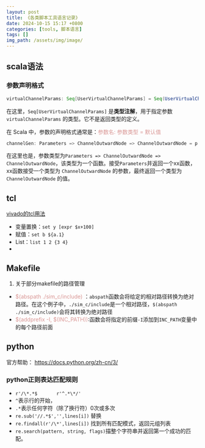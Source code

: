 ```yaml
---
layout: post
title: 《各类脚本工具语言记录》
date: 2024-10-15 15:17 +0800
categories: [tools, 脚本语言]
tags: []
img_path: /assets/img/image/
---
```


## scala语法

### 参数声明格式
```scala
virtualChannelParams: Seq[UserVirtualChannelParams] = Seq(UserVirtualChannelParams())
```

在这里，`Seq[UserVirtualChannelParams]` 是**类型注解**，用于指定参数 `virtualChannelParams` 的类型。它不是返回类型的定义。

在 Scala 中，参数的声明格式通常是：<font color="#d99694">参数名: 参数类型 = 默认值</font>

```scala
channelGen: Parameters => ChannelOutwardNode => ChannelOutwardNode = p => u => u
```

在这里也是，参数类型为`Parameters => ChannelOutwardNode => ChannelOutwardNode`，该类型为一个函数。接受`Parameters`并返回一个xx函数，xx函数接受一个类型为 `ChannelOutwardNode` 的参数，最终返回一个类型为 `ChannelOutwardNode` 的值。

### 

## tcl
[vivado的tcl用法](https://blog.csdn.net/FPGADesigner/article/details/75304641)
- 变量置换：`set y [expr $x+100]`
- 赋值：`set b ${a.1}`
- List：`list 1 2 {3 4}`
- 


## Makefile
1. 关于部分makefile的路径管理
- <font color="#d99694">\$(abspath ./sim_c/include)</font> ：`abspath`函数会将给定的相对路径转换为绝对路径。在这个例子中，`./sim_c/include`是一个相对路径，`$(abspath ./sim_c/include)`会将其转换为绝对路径
- <font color="#d99694">\$(addprefix -I, $(INC_PATH))</font>:函数会将指定的前缀`-I`添加到`INC_PATH`变量中的每个路径前面

## python
官方帮助：
https://docs.python.org/zh-cn/3/

### python正则表达匹配规则
* `r'/\*.*$       r'^.*\*/'`
*  `^`表示行的开始，
* `.*`表示任何字符（除了换行符）0次或多次
 * `re.sub('//.*$','',lines[i])`  替换
 * `re.findall(r'/\*',lines[i])`  找到所有匹配模式，返回元组列表
 * `re.search(pattern, string, flags)`描整个字符串并返回第一个成功的匹配。
